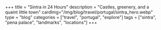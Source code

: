 +++
title = "Sintra in 24 Hours"
description = "Castles, greenery, and a quaint little town"
cardImg="/img/blog/travel/portugal/sintra_hero.webp"
type = "blog"
categories = ["travel", "portugal", "explore"]
tags = ["sintra", "pena palace", "landmarks", "locations"]
+++